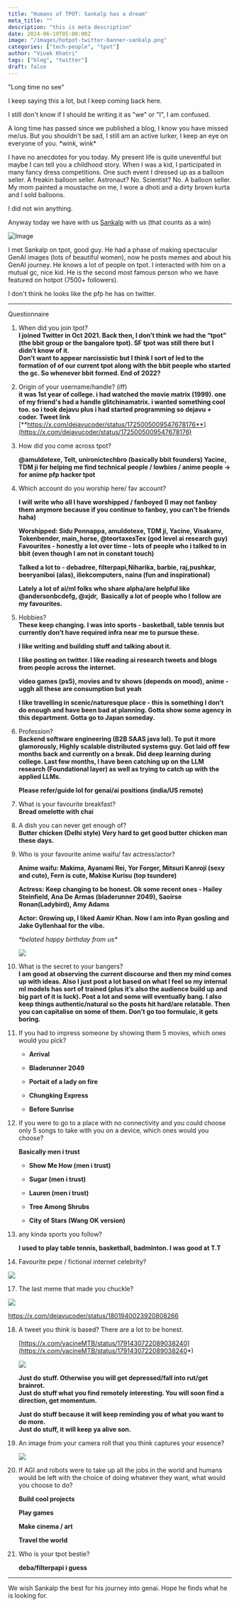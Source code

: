 ```yaml
---
title: "Humans of TPOT: Sankalp has a dream"
meta_title: ""
description: "this is meta description"
date: 2024-06-19T05:00:00Z
image: "/images/hotpot-twitter-banner-sankalp.png"
categories: ["tech-people", "tpot"]
author: "Vivek Khatri"
tags: ["blog", "twitter"]
draft: false
---
```


"Long time no see"

I keep saying this a lot, but I keep coming back here.

I still don't know if I should be writing it as "we" or "I", I am confused.

A long time has passed since we published a blog, I know you have missed me/us. But you shouldn't be sad, I still am an active lurker, I keep an eye on everyone of you. \*wink, wink\*

I have no anecdotes for you today. My present life is quite uneventful but maybe I can tell you a childhood story. When I was a kid, I participated in many fancy dress competitions. One such event I dressed up as a balloon seller. A freakin balloon seller. Astronaut? No. Scientist? No. A balloon seller. My mom painted a moustache on me, I wore a dhoti and a dirty brown kurta and I sold balloons.

I did not win anything.

Anyway today we have with us [Sankalp](https://x.com/dejavucoder) with us (that counts as a win)

![Image](https://pbs.twimg.com/profile_images/1692481211888025600/lUJUEO_p_400x400.jpg)

I met Sankalp on tpot, good guy. He had a phase of making spectacular GenAI images (lots of beautiful women), now he posts memes and about his GenAI journey. He knows a lot of people on tpot. I interacted with him on a mutual gc, nice kid. He is the second most famous person who we have featured on hotpot (7500+ followers).

I don't think he looks like the pfp he has on twitter.

---

Questionnaire

1. When did you join tpot?  
    **I joined Twitter in Oct 2021. Back then, I don’t think we had the “tpot” (the bbit group or the bangalore tpot). SF tpot was still there but I didn’t know of it.  
    Don’t want to appear narcissistic but I think I sort of led to the formation of of our current tpot along with the bbit people who started the gc. So whenever bbit formed. End of 2022?**
    
2. Origin of your username/handle? (iff)  
    **it was 1st year of college. i had watched the movie matrix (1999). one of my friend's had a handle glitchinamatrix. i wanted something cool too. so i took dejavu plus i had started programming so dejavu + coder. Tweet link** [**https://x.com/dejavucoder/status/1725005009547678176**](https://x.com/dejavucoder/status/1725005009547678176)
    
3. How did you come across tpot? 

    **@amuldotexe, Telt, unironictechbro (basically bbit founders)
    Yacine, TDM ji for helping me find technical people / lowbies / anime people -&gt; for anime pfp hacker tpot**
    
4. Which account do you worship here/ fav account?
    
    **I will write who all I have worshipped / fanboyed (I may not fanboy them anymore because if you continue to fanboy, you can’t be friends haha)**
    
    **Worshipped: Sidu Ponnappa, amuldotexe, TDM ji, Yacine, Visakanv, Tokenbender, main\_horse, @teortaxesTex (god level ai research guy)  
    Favourites - honestly a lot over time - lots of people who i talked to in bbit (even though I am not in constant touch)**
    
    **Talked a lot to - debadree, filterpapi,Niharika, barbie, raj,pushkar, beeryaniboi (alas), iliekcomputers, naina (fun and inspirational)**
    
    **Lately a lot of ai/ml folks who share alpha/are helpful like @andersonbcdefg, @xjdr,  Basically a lot of people who I follow are my favourites.**
    
5. Hobbies?  
    **These keep changing. I was into sports - basketball, table tennis but currently don’t have required infra near me to pursue these.**
    
    **I like writing and building stuff and talking about it.**
    
    **I like posting on twitter. I like reading ai research tweets and blogs from people across the internet.**
    
    **video games (ps5), movies and tv shows (depends on mood), anime - uggh all these are consumption but yeah**
    
    **I like travelling in scenic/naturesque place - this is something I don’t do enough and have been bad at planning. Gotta show some agency in this department. Gotta go to Japan someday.**
    
6. Profession?  
    **Backend software engineering (B2B SAAS java lol). To put it more glamorously, Highly scalable distributed systems guy. Got laid off few months back and currently on a break. Did deep learning during college. Last few months, I have been catching up on the LLM research (Foundational layer) as well as trying to catch up with the applied LLMs.**
    
    **Please refer/guide lol for genai/ai positions (india/US remote)**
    
7. What is your favourite breakfast?  
    **Bread omelette with chai**
    
8. A dish you can never get enough of?  
    **Butter chicken (Delhi style) Very hard to get good butter chicken man these days.**
    
9. Who is your favourite anime waifu/ fav actress/actor?
    
    **Anime waifu: Makima, Ayanami Rei, Yor Forger, Mitsuri Kanroji (sexy and cute), Fern is cute, Makise Kurisu (top tsundere)**
    
    **Actress: Keep changing to be honest. Ok some recent ones - Hailey Steinfield, Ana De Armas (bladerunner 2049), Saoirse Ronan(Ladybird), Amy Adams**
    
    **Actor: Growing up, I liked Aamir Khan. Now I am into Ryan gosling and Jake Gyllenhaal for the vibe.**
    
    *\*belated happy birthday from us\**
    
    ![](https://cdn.hashnode.com/res/hashnode/image/upload/v1718640610176/288ebf1d-591c-4499-bada-070578e2b016.png)
    
10. What is the secret to your bangers?  
    **I am good at observing the current discourse and then my mind comes up with ideas. Also I just post a lot based on what I feel so my internal ml models has sort of trained (plus it’s also the audience build up and big part of it is luck). Post a lot and some will eventually bang. I also keep things authentic/natural so the posts hit hard/are relatable. Then you can capitalise on some of them. Don’t go too formulaic, it gets boring.**
    
11. If you had to impress someone by showing them 5 movies, which ones would you pick?
    
    * **Arrival**
        
    * **Bladerunner 2049**
        
    * **Portait of a lady on fire**
        
    * **Chungking Express**
        
    * **Before Sunrise**
        
12. If you were to go to a place with no connectivity and you could choose only 5 songs to take with you on a device, which ones would you choose?
    
    **Basically men i trust**
    
    * **Show Me How (men i trust)**
        
    * **Sugar (men i trust)**
        
    * **Lauren (men i trust)**
        
    * **Tree Among Shrubs**
        
    * **City of Stars (Wang OK version)**
        
13. any kinda sports you follow?
    
    **I used to play table tennis, basketball, badminton. I was good at T.T**
    
14. Favourite pepe / fictional internet celebrity?
    

![](https://lh7-us.googleusercontent.com/docsz/AD_4nXdFSH863woB3Vl-7Ta0rGp3IGvkYFUG8VU1U6z01eRnPBRkwxkB4dKxyqN0MLX23UgT1UZ0RM79vBSyBb8TDLUB-fkIkZAPXwz4V_IGXyy8FjKL7wRr073kUqosW_dH9aRxfSA-c3tvqsaKHkTwAC2Qh9mT?key=rQu3_O1AghhHNIFQzkJxgQ)

17. The last meme that made you chuckle?
    

![](https://lh7-us.googleusercontent.com/docsz/AD_4nXeHz42X0Qw-qCzhWNkxfvztRKkbZk674FmU5cbIimupOuPiLoMn8DFGSLdAlnlBK1W06-tEkR9kVfqSNua0htpD6ygmyMZaUHfwXyjZ7uZsgKqKIT3Nd0eNpW6pAlmYBBmtqXPYIr2ehnHuwEs-XJ8d_FCP?key=rQu3_O1AghhHNIFQzkJxgQ)

https://x.com/dejavucoder/status/1801940023920808266

18. A tweet you think is based? There are a lot to be honest.
    
    [https://x.com/yacineMTB/status/1791430722089038240](https://x.com/yacineMTB/status/1791430722089038240*)
    
    ![](https://lh7-us.googleusercontent.com/docsz/AD_4nXf0C2r_eBn5stXF8sJL3P1f2bptfCLiBTMAXRQ0liHX5dD1vzF2V-PKPIj6FKUYSwBaTqAWilWz_T4GhYJ6Pfx_iQxcjp-IfExmbi46n_t6nN-8nunOHKpCP9BydkRb1kvLximaVY7MAg8FqeLYjezAYVHE?key=rQu3_O1AghhHNIFQzkJxgQ)
    
    **Just do stuff. Otherwise you will get depressed/fall into rut/get brainrot.  
    Just do stuff what you find remotely interesting. You will soon find a direction, get momentum.**
    
    **Just do stuff because it will keep reminding you of what you want to do more.  
    Just do stuff, it will keep ya alive son.**
    
19. An image from your camera roll that you think captures your essence?
    
    ![](https://cdn.hashnode.com/res/hashnode/image/upload/v1718777684276/cb86de8d-ae7d-4a54-8cd9-1184d7fbef8f.png)
    
20. If AGI and robots were to take up all the jobs in the world and humans would be left with the choice of doing whatever they want, what would you choose to do?
    
    **Build cool projects**
    
    **Play games**
    
    **Make cinema / art**
    
    **Travel the world**
    
21. Who is your tpot bestie?
    
    **deba/filterpapi i guess**
    

---

We wish Sankalp the best for his journey into genai. Hope he finds what he is looking for.